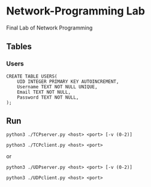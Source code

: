 # Network-Programming Lab
Final Lab of Network Programming



## Tables
### Users
```sqlite
CREATE TABLE USERS(
    UID INTEGER PRIMARY KEY AUTOINCREMENT,
    Username TEXT NOT NULL UNIQUE,
    Email TEXT NOT NULL,
    Password TEXT NOT NULL,
);
```



## Run
```shell script
python3 ./TCPserver.py <host> <port> [-v (0-2)]
```
```shell script
python3 ./TCPclient.py <host> <port>
```
or
```shell script
python3 ./UDPserver.py <host> <port> [-v (0-2)]
```
```shell script
python3 ./UDPclient.py <host> <port>
```
